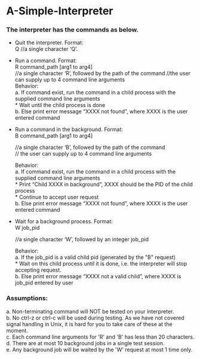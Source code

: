 # A-Simple-Interpreter

### The interpreter has the commands as below. 

* Quit the interpreter. Format:   
  Q //a single character ‘Q’.    
    
* Run a command. Format:   
  R command_path [arg1 to arg4]   
  //a single character ‘R’, followed by the path of the command //the user can supply up to 4 command line arguments   
  Behavior:   
    a. If command exist, run the command in a child process with the supplied command line arguments   
      * Wait until the child process is done   
    b. Else print error message “XXXX not found”, where XXXX is the user entered command   
   
* Run a command in the background. Format:   
  B command_path [arg1 to arg4]   
     
  //a single character ‘B’, followed by the path of the command  
  // the user can supply up to 4 command line arguments  
     
  Behavior:   
    a. If command exist, run the command in a child process with the supplied command line arguments      
      * Print “Child XXXX in background”, XXXX should be the PID of the child process   
      * Continue to accept user request   
    b. Else print error message “XXXX not found”, where XXXX is the user entered command    
    
* Wait for a background process. Format:   
  W job_pid   
     
  //a single character ‘W’, followed by an integer job_pid    
    
  Behavior:      
    a. If the job_pid is a valid child pid (generated by the "B" request)   
      * Wait on this child process until it is done, i.e. the interpreter will stop accepting request.   
    b. Else print error message “XXXX not a valid child”, where XXXX is job_pid entered by user   
    

### Assumptions:
a. Non-terminating command will NOT be tested on your interpreter.   
b. No ctrl-z or ctrl-c will be used during testing. As we have not covered signal handling in Unix, it is hard for you to take care of these at the moment.   
c. Each command line arguments for 'R' and 'B' has less than 20 characters.  
d. There are at most 10 background jobs in a single test session.  
e. Any background job will be waited by the 'W' request at most 1 time only.  
